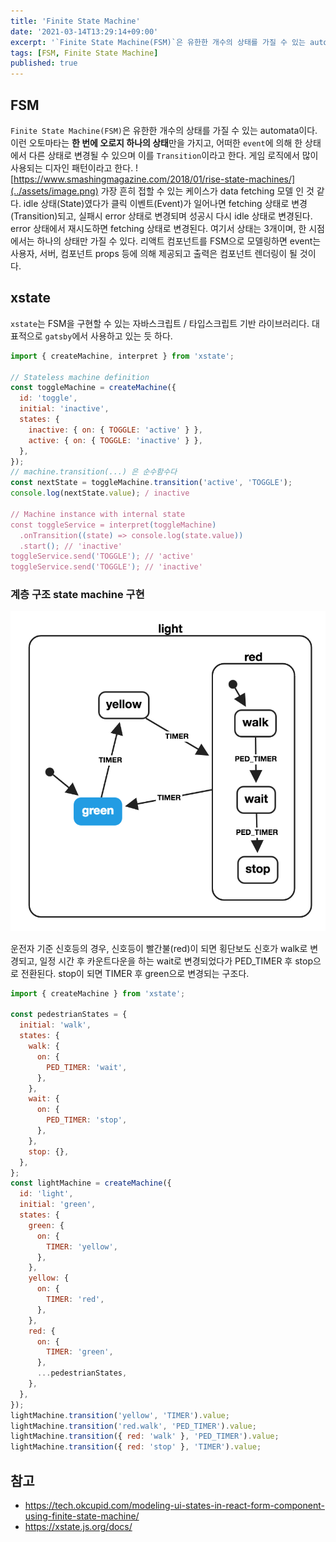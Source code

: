 ```yaml
---
title: 'Finite State Machine'
date: '2021-03-14T13:29:14+09:00'
excerpt: '`Finite State Machine(FSM)`은 유한한 개수의 상태를 가질 수 있는 automata이다.'
tags: [FSM, Finite State Machine]
published: true
---
```


## FSM

`Finite State Machine(FSM)`은 유한한 개수의 상태를 가질 수 있는 automata이다. 이런 오토마타는 **한 번에 오로지 하나의 상태**만을 가지고, 어떠한 `event`에 의해 한 상태에서 다른 상태로 변경될 수 있으며 이를 `Transition`이라고 한다. 게임 로직에서 많이 사용되는 디자인 패턴이라고 한다.
![https://www.smashingmagazine.com/2018/01/rise-state-machines/](../assets/image.png)
가장 흔히 접할 수 있는 케이스가 data fetching 모델 인 것 같다. idle 상태(State)였다가 클릭 이벤트(Event)가 일어나면 fetching 상태로 변경(Transition)되고, 실패시 error 상태로 변경되며 성공시 다시 idle 상태로 변경된다. error 상태에서 재시도하면 fetching 상태로 변경된다. 여기서 상태는 3개이며, 한 시점에서는 하나의 상태만 가질 수 있다.
리액트 컴포넌트를 FSM으로 모델링하면 event는 사용자, 서버, 컴포넌트 props 등에 의해 제공되고 출력은 컴포넌트 렌더링이 될 것이다.

## xstate

`xstate`는 FSM을 구현할 수 있는 자바스크립트 / 타입스크립트 기반 라이브러리다. 대표적으로 `gatsby`에서 사용하고 있는 듯 하다.

```js
import { createMachine, interpret } from 'xstate';

// Stateless machine definition
const toggleMachine = createMachine({
  id: 'toggle',
  initial: 'inactive',
  states: {
    inactive: { on: { TOGGLE: 'active' } },
    active: { on: { TOGGLE: 'inactive' } },
  },
});
// machine.transition(...) 은 순수함수다
const nextState = toggleMachine.transition('active', 'TOGGLE');
console.log(nextState.value); / inactive

// Machine instance with internal state
const toggleService = interpret(toggleMachine)
  .onTransition((state) => console.log(state.value))
  .start(); // 'inactive'
toggleService.send('TOGGLE'); // 'active'
toggleService.send('TOGGLE'); // 'inactive'
```

### 계층 구조 state machine 구현

![](../assets/image-1.png)

운전자 기준 신호등의 경우, 신호등이 빨간불(red)이 되면 횡단보도 신호가 walk로 변경되고, 일정 시간 후 카운트다운을 하는 wait로 변경되었다가 PED_TIMER 후 stop으로 전환된다. stop이 되면 TIMER 후 green으로 변경되는 구조다.

```js
import { createMachine } from 'xstate';

const pedestrianStates = {
  initial: 'walk',
  states: {
    walk: {
      on: {
        PED_TIMER: 'wait',
      },
    },
    wait: {
      on: {
        PED_TIMER: 'stop',
      },
    },
    stop: {},
  },
};
const lightMachine = createMachine({
  id: 'light',
  initial: 'green',
  states: {
    green: {
      on: {
        TIMER: 'yellow',
      },
    },
    yellow: {
      on: {
        TIMER: 'red',
      },
    },
    red: {
      on: {
        TIMER: 'green',
      },
      ...pedestrianStates,
    },
  },
});
lightMachine.transition('yellow', 'TIMER').value;
lightMachine.transition('red.walk', 'PED_TIMER').value;
lightMachine.transition({ red: 'walk' }, 'PED_TIMER').value;
lightMachine.transition({ red: 'stop' }, 'TIMER').value;
```

## 참고

- https://tech.okcupid.com/modeling-ui-states-in-react-form-component-using-finite-state-machine/
- https://xstate.js.org/docs/
